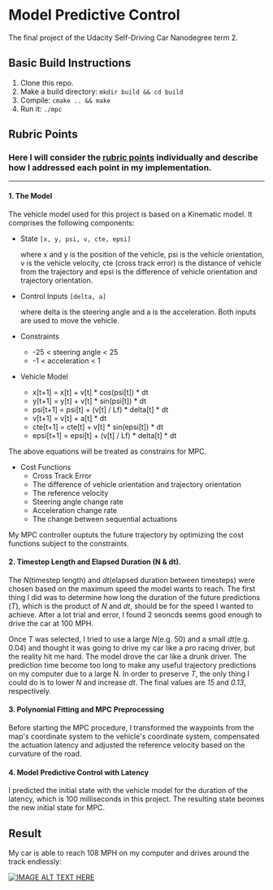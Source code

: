 # Model Predictive Control
The final project of the Udacity Self-Driving Car Nanodegree term 2.

## Basic Build Instructions

1. Clone this repo.
2. Make a build directory: `mkdir build && cd build`
3. Compile: `cmake .. && make`
4. Run it: `./mpc` 

## Rubric Points
### Here I will consider the [rubric points](https://review.udacity.com/#!/rubrics/896/view) individually and describe how I addressed each point in my implementation.  

---

#### 1. The Model
The vehicle model used for this project is based on a Kinematic model. It comprises the following components:
- State
`[x, y, psi, v, cte, epsi]` 

  where x and y is the position of the vehicle, psi is the vehicle orientation, v is the vehicle velocity, cte (cross track error) is the distance of vehicle from the trajectory and epsi is the difference of vehicle orientation and trajectory orientation.

- Control Inputs
`[delta, a]`

  where delta is the steering angle and a is the acceleration. Both inputs are used to move the vehicle.

- Constraints
  - -25 < steering angle < 25
  - -1 < acceleration < 1

- Vehicle Model
  - x[t+1] = x[t] + v[t] * cos(psi[t]) * dt
  - y[t+1] = y[t] + v[t] * sin(psi[t]) * dt
  - psi[t+1] = psi[t] + (v[t] / Lf) * delta[t] * dt
  - v[t+1] = v[t] + a[t] * dt
  - cte[t+1] = cte[t] + v[t] * sin(epsi[t]) * dt
  - epsi[t+1] = epsi[t] + (v[t] / Lf) * delta[t] * dt

The above equations will be treated as constrains for MPC.

- Cost Functions
  - Cross Track Error
  - The difference of vehicle orientation and trajectory orientation
  - The reference velocity
  - Steering angle change rate
  - Acceleration change rate
  - The change between sequential actuations
 
My MPC controller ouptuts the future trajectory by optimizing the cost functions subject to the constraints.

#### 2. Timestep Length and Elapsed Duration (N & dt).
The *N*(timestep length) and *dt*(elapsed duration between timesteps) were chosen based on the maximum speed the model wants to reach. The first thing I did was to determine how long the duration of the future predictions (*T*), which is the product of *N* and *dt*, should be for the speed I wanted to achieve. After a lot trial and error, I found 2 seoncds seems good enough to drive the car at 100 MPH. 

Once *T* was selected, I tried to use a large *N*(e.g. 50) and a small *dt*(e.g. 0.04) and thought it was going to drive my car like a pro racing driver, but the reality hit me hard. The model drove the car like a drunk driver. The prediction time become too long to make any useful trajectory predictions on my computer due to a large N. In order to preserve *T*, the only thing I could do is to lower *N* and increase *dt*. The final values are *15* and *0.13*, respectively.    

#### 3. Polynomial Fitting and MPC Preprocessing
Before starting the MPC procedure, I transformed the waypoints from the map's coordinate system to the vehicle's coordinate system, compensated the actuation latency and adjusted the reference velocity based on the curvature of the road.

#### 4. Model Predictive Control with Latency
I predicted the initial state with the vehicle model for the duration of the latency, which is 100 milliseconds in this project. The resulting state beomes the new initial state for MPC.

## Result
My car is able to reach 108 MPH on my computer and drives around the track endlessly:

[![IMAGE ALT TEXT HERE](https://img.youtube.com/vi/VQonAY96h9Q/0.jpg)](https://www.youtube.com/watch?v=VQonAY96h9Q)

